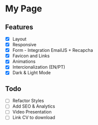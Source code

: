 # My Page

## Features

- [x] Layout
- [x] Responsive
- [x] Form - Integration EmailJS + Recapcha
- [x] Favicon and Links
- [x] Animations
- [x] Intercionalization (EN/PT)
- [x] Dark & Light Mode

## Todo

- [ ] Refactor Styles
- [ ] Add SEO & Analytics
- [ ] Video Presentation
- [ ] Link CV to download
